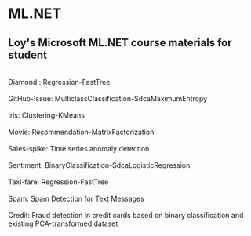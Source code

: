# ML.NET
## Loy's Microsoft ML.NET course materials for student<br>
<br>
Diamond : Regression-FastTree<br>
<br>
GitHub-Issue: MulticlassClassification-SdcaMaximumEntropy<br>
<br>
Iris: Clustering-KMeans<br>
<br>
Movie: Recommendation-MatrixFactorization<br>
<br>
Sales-spike: Time series anomaly detection<br>
<br>
Sentiment: BinaryClassification-SdcaLogisticRegression<br>
<br>
Taxi-fare: Regression-FastTree<br>
<br>
Spam: Spam Detection for Text Messages<br>
<br>
Credit: Fraud detection in credit cards based on binary classification and existing PCA-transformed dataset
